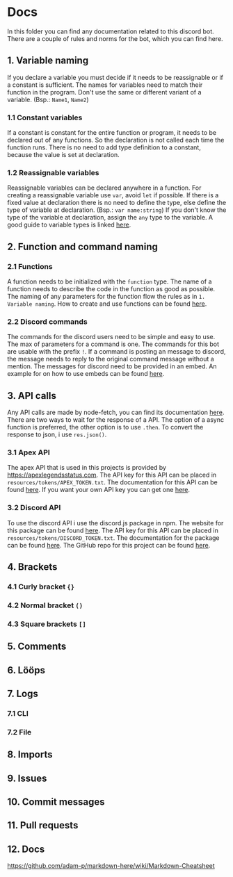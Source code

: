 # Docs

In this folder you can find any documentation related to this discord bot. There are a couple of rules and norms for the bot, which you can find here.

## 1. Variable naming

If you declare a variable you must decide if it needs to be reassignable or if a constant is sufficient. The names for variables need to match their function in the program. Don't use the same or different variant of a variable. (Bsp.: `Name1`, `Name2`)

### 1.1 Constant variables

If a constant is constant for the entire function or program, it needs to be declared out of any functions. So the declaration is not called each time the function runs. There is no need to add type definition to a constant, because the value is set at declaration.

### 1.2 Reassignable variables

Reassignable variables can be declared anywhere in a function. For creating a reassignable variable use `var`, avoid `let` if possible. If there is a fixed value at declaration there is no need to define the type, else define the type of variable at declaration. (Bsp.: `var name:string`) If you don't know the type of the variable at declaration, assign the `any` type to the variable. A good guide to variable types is linked [here](https://www.typescriptlang.org/docs/handbook/2/everyday-types.html).

## 2. Function and command naming

### 2.1 Functions

A function needs to be initialized with the `function` type. The name of a function needs to describe the code in the function as good as possible. The naming of any parameters for the function flow the rules as in `1. Variable naming`. How to create and use functions can be found [here](https://www.tutorialspoint.com/typescript/typescript_functions.htm).

### 2.2 Discord commands

The commands for the discord users need to be simple and easy to use. The max of parameters for a command is one. The commands for this bot are usable with the prefix `!`. If a command is posting an message to discord, the message needs to reply to the original command message without a mention. The messages for discord need to be provided in an embed. An example for on how to use embeds can be found [here](https://discordjs.guide/popular-topics/embeds.html#embed-preview). 

## 3. API calls

Any API calls are made by node-fetch, you can find its documentation [here](https://www.npmjs.com/package/node-fetch). There are two ways to wait for the response of a API. The option of a async function is preferred, the other option is to use `.then`. To convert the response to json, i use `res.json()`.

### 3.1 Apex API
The apex API that is used in this projects is provided by https://apexlegendsstatus.com. The API key for this API can be placed in `resources/tokens/APEX_TOKEN.txt`. The documentation for this API can be found [here](https://apexlegendsapi.com/documentation.php). If you want your own API key you can get one [here](https://apexlegendsapi.com/documentation.php#download-section).

### 3.2 Discord API
To use the discord API i use the discord.js package in npm. The website for this package can be found [here](https://discord.js.org/). The API key for this API can be placed in `resources/tokens/DISCORD_TOKEN.txt`. The documentation for the package can be found [here](https://discord.js.org/#/docs/discord.js/stable/general/welcome). The GitHub repo for this project can be found [here](https://github.com/discordjs/discord.js).

## 4. Brackets

### 4.1 Curly bracket `{}`

### 4.2 Normal bracket `()`

### 4.3 Square brackets `[]`

## 5. Comments

## 6. Lööps

## 7. Logs

### 7.1 CLI

### 7.2 File

## 8. Imports

## 9. Issues

## 10. Commit messages

## 11. Pull requests

## 12. Docs
https://github.com/adam-p/markdown-here/wiki/Markdown-Cheatsheet